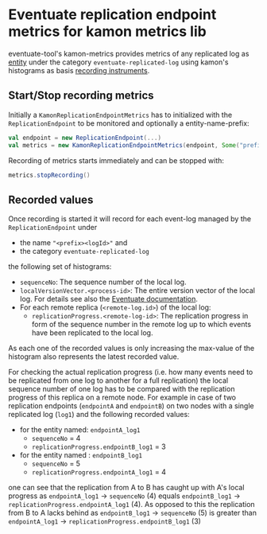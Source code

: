 Eventuate replication endpoint metrics for kamon metrics lib
============================================================

eventuate-tool's kamon-metrics provides
metrics of any replicated log as [entity](http://kamon.io/core/metrics/core-concepts/) under the category `eventuate-replicated-log` 
using kamon's histograms as basis [recording instruments](http://kamon.io/core/metrics/instruments/).

Start/Stop recording metrics
----------------------------

Initially a `KamonReplicationEndpointMetrics` has to initialized with the `ReplicationEndpoint` to 
be monitored and optionally a entity-name-prefix:

```scala
val endpoint = new ReplicationEndpoint(...)
val metrics = new KamonReplicationEndpointMetrics(endpoint, Some("prefix."))
```

Recording of metrics starts immediately and can be stopped with:

```scala
metrics.stopRecording()
```

Recorded values
---------------

Once recording is started it will record for each event-log managed by the `ReplicationEndpoint` under

- the name `"<prefix><logId>"` and
- the category `eventuate-replicated-log`

the following set of histograms:

- `sequenceNo`: The sequence number of the local log.
- `localVersionVector.<process-id>`: The entire version vector of the local log. For details see also the 
  [Eventuate documentation](http://rbmhtechnology.github.io/eventuate/architecture.html#vector-clocks).
- For each remote replica (`<remote-log.id>`) of the local log: 
  - `replicationProgress.<remote-log-id>`: The replication progress in form of the sequence number 
    in the remote log up to which events have been replicated to the local log.

As each one of the recorded values is only increasing the max-value of the histogram also represents 
the latest recorded value. 

For checking the actual replication progress (i.e. how many events need to be replicated from one log to another for a full replication)
the local sequence number of one log has to be compared with the replication progress of this replica on a remote node.
For example in case of two replication endpoints (`endpointA` and `endpointB`) on two nodes with a single replicated log (`log1`)
and the following recorded values:

- for the entity named: `endpointA_log1`
  - `sequenceNo` = 4
  - `replicationProgress.endpointB_log1` = 3
- for the entity named : `endpointB_log1`
  - `sequenceNo` = 5
  - `replicationProgress.endpointA_log1` = 4
  
one can see that the replication from A to B has caught up with A's local progress as 
`endpointA_log1` -> `sequenceNo` (4) equals `endpointB_log1` -> `replicationProgress.endpointA_log1` (4). 
As opposed to this the replication from B to A lacks behind as `endpointB_log1` -> `sequenceNo` (5) is
greater than `endpointA_log1` -> `replicationProgress.endpointB_log1` (3)
